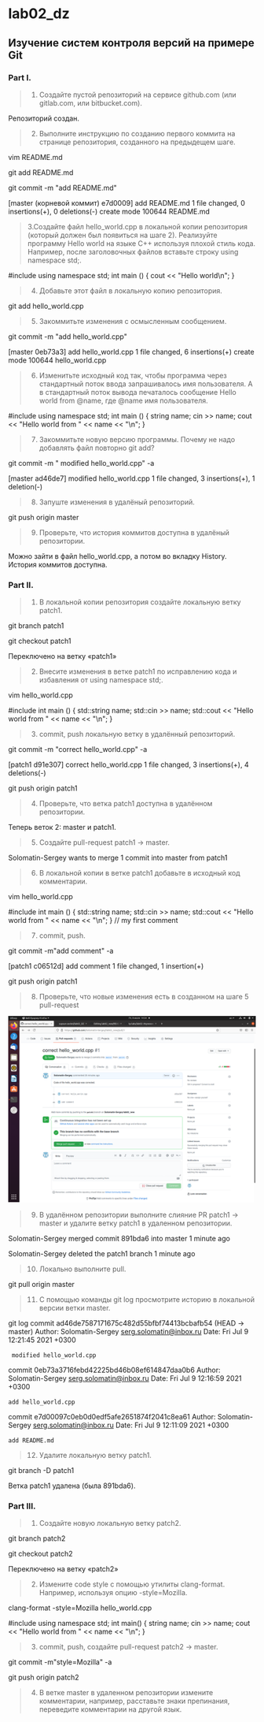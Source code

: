 # lab02_dz
## Изучение систем контроля версий на примере Git
### Part I.
> 1. Создайте пустой репозиторий на сервисе github.com (или gitlab.com, или bitbucket.com).

Репозиторий создан.

> 2. Выполните инструкцию по созданию первого коммита на странице репозитория, созданного на предыдещем шаге.

vim README.md

git add README.md

git commit -m "add README.md"

[master (корневой коммит) e7d0009] add README.md
 1 file changed, 0 insertions(+), 0 deletions(-)
 create mode 100644 README.md
 
 > 3.Создайте файл hello_world.cpp в локальной копии репозитория (который должен был появиться на шаге 2). 
 > Реализуйте программу Hello world на языке C++ используя плохой стиль кода. Например, после заголовочных файлов вставьте строку using namespace std;. 
 
#include <iostream>
using namespace std; 
int main ()
{ 
cout << "Hello world\n"; 
}

> 4. Добавьте этот файл в локальную копию репозитория.

git add hello_world.cpp

> 5. Закоммитьте изменения с осмысленным сообщением.

git commit -m "add hello_world.cpp"

[master 0eb73a3] add hello_world.cpp
 1 file changed, 6 insertions(+)
 create mode 100644 hello_world.cpp
 
 > 6. Изменитьте исходный код так, чтобы программа через стандартный поток ввода запрашивалось имя пользователя. 
 > А в стандартный поток вывода печаталось сообщение Hello world from @name, где @name имя пользователя.
 
#include <iostream>
using namespace std;
int main ()
{
string name;
cin >> name;
cout << "Hello world from " << name << "\n";
}

> 7. Закоммитьте новую версию программы. Почему не надо добавлять файл повторно git add?

git commit -m " modified hello_world.cpp" -a

[master ad46de7]  modified hello_world.cpp
 1 file changed, 3 insertions(+), 1 deletion(-)
 
 > 8. Запуште изменения в удалёный репозиторий.
 
 git push origin master
 
 > 9. Проверьте, что история коммитов доступна в удалёный репозитории.
 
 Можно зайти в файл hello_world.cpp, а потом во вкладку History. История коммитов доступна.
 
 ### Part II.

> 1. В локальной копии репозитория создайте локальную ветку patch1.

git branch patch1

git checkout patch1

Переключено на ветку «patch1»


> 2. Внесите изменения в ветке patch1 по исправлению кода и избавления от using namespace std;.

vim hello_world.cpp

#include <iostream>
    int main ()
    {
        std::string name;
        std::cin >> name;
        std::cout << "Hello world from " << name << "\n";
    }


> 3. commit, push локальную ветку в удалённый репозиторий.

git commit -m "correct hello_world.cpp" -a

[patch1 d91e307] correct hello_world.cpp
 1 file changed, 3 insertions(+), 4 deletions(-)
 
git push origin patch1

> 4. Проверьте, что ветка patch1 доступна в удалённом репозитории.

Теперь веток 2: master и patch1.

> 5. Создайте pull-request patch1 -> master.

Solomatin-Sergey wants to merge 1 commit into master from patch1

> 6. В локальной копии в ветке patch1 добавьте в исходный код комментарии.
 
 vim hello_world.cpp

 #include <iostream>
int main ()
{
	std::string name;
	std::cin >> name;
	std::cout << "Hello world from " << name << "\n";
}
// my first comment

> 7. commit, push.
 
 git commit -m"add comment" -a
 
[patch1 c06512d] add comment
 1 file changed, 1 insertion(+)
 
git push origin patch1 

> 8. Проверьте, что новые изменения есть в созданном на шаге 5 pull-request
 
 ![examine](https://github.com/Solomatin-Sergey/lab02_new/blob/master/add%20comment.png)

> 9. В удалённом репозитории выполните слияние PR patch1 -> master и удалите ветку patch1 в удаленном репозитории.

Solomatin-Sergey merged commit 891bda6 into master 1 minute ago
	
Solomatin-Sergey deleted the patch1 branch 1 minute ago

> 10. Локально выполните pull.
	
git pull origin master
	
> 11. С помощью команды git log просмотрите историю в локальной версии ветки master.
	
git log
commit ad46de7587171675c482d55bfbf74413bcbafb54 (HEAD -> master)
Author: Solomatin-Sergey <serg.solomatin@inbox.ru>
Date:   Fri Jul 9 12:21:45 2021 +0300

     modified hello_world.cpp

commit 0eb73a3716febd42225bd46b08ef614847daa0b6
Author: Solomatin-Sergey <serg.solomatin@inbox.ru>
Date:   Fri Jul 9 12:16:59 2021 +0300

    add hello_world.cpp

commit e7d00097c0eb0d0edf5afe2651874f2041c8ea61
Author: Solomatin-Sergey <serg.solomatin@inbox.ru>
Date:   Fri Jul 9 12:11:09 2021 +0300

    add README.md
	
> 12. Удалите локальную ветку patch1.
	
git branch -D patch1
	
Ветка patch1 удалена (была 891bda6).
	
### Part III.	
	
> 1. Создайте новую локальную ветку patch2.
	
git branch patch2
	
git checkout patch2
	
Переключено на ветку «patch2»
	
> 2. Измените code style с помощью утилиты clang-format. Например, используя опцию -style=Mozilla.
	
clang-format -style=Mozilla hello_world.cpp
	
#include <iostream>
using namespace std;
int
main()
{
  string name;
  cin >> name;
  cout << "Hello world from " << name << "\n";
}

> 3. commit, push, создайте pull-request patch2 -> master.
	
git commit -m"style=Mozilla" -a
    
git push origin patch2
	
> 4. В ветке master в удаленном репозитории измените комментарии, например, расставьте знаки препинания, переведите комментарии на другой язык.
	

